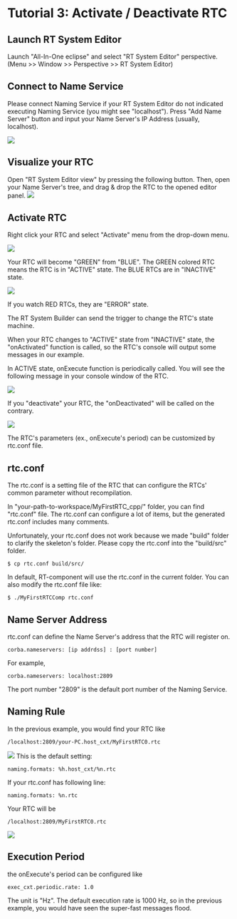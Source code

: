 # Tutorial 3: Activate / Deactivate RTC

## Launch RT System Editor
Launch "All-In-One eclipse" and select "RT System Editor" perspective.
(Menu >> Window >> Perspective >> RT System Editor)

## Connect to Name Service
Please connect Naming Service if your RT System Editor do not indicated executing Naming Service (you might see "localhost").
Press "Add Name Server" button and input your Name Server's IP Address (usually, localhost).

![](image/9.png) 

## Visualize your RTC
Open "RT System Editor view" by pressing the following button.
Then, open your Name Server's tree, and drag & drop the RTC to the opened editor panel.
![](image/10.png) 

## Activate RTC
Right click your RTC and select "Activate" menu from the drop-down menu.

![](image/11.png) 

Your RTC will become "GREEN" from "BLUE". The GREEN colored RTC means the RTC is in "ACTIVE" state.
The BLUE RTCs are in "INACTIVE" state.

![](image/12.png) 

If you watch RED RTCs, they are "ERROR" state.

The RT System Builder can send the trigger to change the RTC's state machine.

When your RTC changes to "ACTIVE" state from "INACTIVE" state, the "onActivated" function is called, so the RTC's console will output some messages in our example.

In ACTIVE state, onExecute function is periodically called.
You will see the following message in your console window of the RTC.

![](image/13.png) 

If you "deactivate" your RTC, the "onDeactivated" will be called on the contrary.

![](image/14.png) 

The RTC's parameters (ex., onExecute's period) can be customized by rtc.conf file.

## rtc.conf

The rtc.conf is a setting file of the RTC that can configure the RTCs' common parameter without recompilation.

In "your-path-to-workspace/MyFirstRTC_cpp/" folder, you can find "rtc.conf" file.
The rtc.conf can configure a lot of items, but the generated rtc.conf includes many comments.

Unfortunately, your rtc.conf does not work because we made "build" folder to clarify the skeleton's folder.
Please copy the rtc.conf into the "build/src" folder.
```
$ cp rtc.conf build/src/
```
In default, RT-component will use the rtc.conf in the current folder.
You can also modify the rtc.conf file like:
```
$ ./MyFirstRTCComp rtc.conf
```

## Name Server Address
rtc.conf can define the Name Server's address that the RTC will register on.
```
corba.nameservers: [ip addrdss] : [port number]
```
For example,
```
corba.nameservers: localhost:2809
```
The port number "2809" is the default port number of the Naming Service.

## Naming Rule
In the previous example, you would find your RTC like
```
/localhost:2809/your-PC.host_cxt/MyFirstRTC0.rtc
```
![](image/15.png) 
This is the default setting:
```
naming.formats: %h.host_cxt/%n.rtc
```
If your rtc.conf has following line:
```
naming.formats: %n.rtc
```
Your RTC will be
```
/localhost:2809/MyFirstRTC0.rtc
```
![](image/16.png) 

## Execution Period
the onExecute's period can be configured like
```
exec_cxt.periodic.rate: 1.0
```
The unit is "Hz". The default execution rate is 1000 Hz, so in the previous example, you would have seen the super-fast messages flood.
